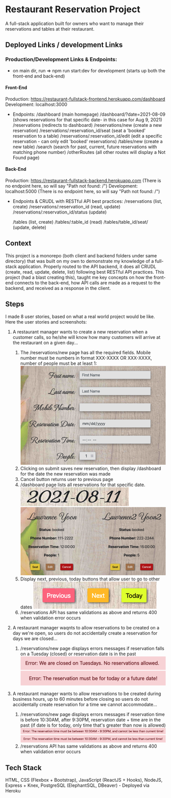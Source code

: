 # Restaurant Reservation Project

A full-stack application built for owners who want to manage their reservations and tables at their restaurant.

## Deployed Links / development Links

### Production/Development Links & Endpoints:

- on main dir, run => npm run start:dev for development (starts up both the front-end and back-end)

#### Front-End

Production: https://restaurant-fullstack-frontend.herokuapp.com/dashboard
<br>
Development: localhost:3000

- Endpoints:
  /dashboard (main homepage)
  /dashboard/?date=2021-08-09 (shows reservations for that specific date- in this case for Aug 9, 2021)
  /reservations (redirects to dashboard)
  /reservations/new (create a new reservation)
  /reservations/:reservation_id/seat (seat a 'booked' reservation to a table)
  /reservations/:reservation_id/edit (edit a specific reservation - can only edit 'booked' reservations)
  /tables/new (create a new table)
  /search (search for past, current, future reservations with matching phone number)
  /otherRoutes (all other routes will display a Not Found page)

#### Back-End

Production: https://restaurant-fullstack-backend.herokuapp.com (There is no endpoint here, so will say "Path not found: /")
Development: localhost:5000 (There is no endpoint here, so will say "Path not found: /")

- Endpoints & CRUDL with RESTful API best practices:
  /reservations (list, create)
  /reservations/:reservation_id (read, update)
  /reservations/:reservation_id/status (update)

  /tables (list, create)
  /tables/:table_id (read)
  /tables/table_id/seat/ (update, delete)

## Context

This project is a monorepo (both client and backend folders under same directory) that was built on my own to demonstrate my knowledge of a full-stack application. Properly routed to the API backend, it does all CRUDL (create, read, update, delete, list) following best RESTful API practices. This project (had a blast creating this), taught me key concepts on how the front-end connects to the back-end, how API calls are made as a request to the backend, and received as a response in the client.

## Steps

I made 8 user stories, based on what a real world project would be like. Here the user stories and screenshots:

1. A restaurant manager wants to create a new reservation when a customer calls, so he/she will know how many customers will arrive at the restaurant on a given day...

   1. The /reservations/new page has all the required fields. Mobile number must be numbers in format XXX-XXXX OR XXX-XXXX, number of people must be at least 1:
      ![New Reservation fields](/screenshot-imgs/new-reservation.png?raw=true 'Fields')
   2. Clicking on submit saves new reservation, then display /dashboard for the date the new reservation was made
   3. Cancel button returns user to previous page
   4. /dashboard page lists all reservations for that specific date.
      ![08-11-2021](/screenshot-imgs/08-11-2021.png?raw=true)
      ![proper reservations](/screenshot-imgs/reservations-for-proper-date.png?raw=true)
   5. Display next, previous, today buttons that allow user to go to other dates
      ![previous, next, today buttons](/screenshot-imgs/previous-next-today-btns.png?raw=true)
   6. /reservations API has same validations as above and returns 400 when validation error occurs

2. A restaurant manager waqnts to allow reservations to be created on a day we're open, so users do not accidentally create a reservation for days we are closed...

   1. /reservations/new page displays errors messages if reservation falls on a Tuesday (closed) or reservation date is in the past
      ![closed on Tuesdays](/screenshot-imgs/closed-tuesdays.png?raw=true)
      ![today or future date](/screenshot-imgs/today-or-future.png?raw=true)

3. A restaurant manager wants to allow reservations to be created during business hours, up to 60 minutes before closing so users do not accidentally create reservation for a time we cannot accommodate...
   1. /reservations/new page displays errors messages if reservation time is before 10:30AM, after 9:30PM, reservation date + time are in the past (if date is for today, only time that's greater than now is allowed)
      ![between working hours](/screenshot-imgs/between-hours.png?raw=true)
      ![today, but later time](/screenshot-imgs/today-later-time.png?raw=true)
   2. /reservations API has same validations as above and returns 400 when validation error occurs

## Tech Stack

HTML, CSS (Flexbox + Bootstrap), JavaScript (ReactJS + Hooks), NodeJS, Express + Knex, PostgreSQL (ElephantSQL, DBeaver) - Deployed via Heroku
